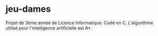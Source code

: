 jeu-dames
=========

Projet de 3ème année de Licence Informatique.
Codé en C.
L'algorithme utilisé pour l'intelligence artificielle est A*.